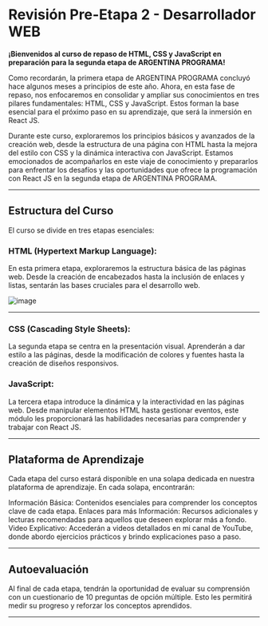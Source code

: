 # Revisión Pre-Etapa 2 - Desarrollador WEB

**¡Bienvenidos al curso de repaso de HTML, CSS y JavaScript en preparación para la segunda etapa de ARGENTINA PROGRAMA!**

Como recordarán, la primera etapa de ARGENTINA PROGRAMA concluyó hace algunos meses a principios de este año. Ahora, en esta fase de repaso, nos enfocaremos en consolidar y ampliar sus conocimientos en tres pilares fundamentales: HTML, CSS y JavaScript. Estos forman la base esencial para el próximo paso en su aprendizaje, que será la inmersión en React JS.

Durante este curso, exploraremos los principios básicos y avanzados de la creación web, desde la estructura de una página con HTML hasta la mejora del estilo con CSS y la dinámica interactiva con JavaScript. Estamos emocionados de acompañarlos en este viaje de conocimiento y prepararlos para enfrentar los desafíos y las oportunidades que ofrece la programación con React JS en la segunda etapa de ARGENTINA PROGRAMA.

---

## Estructura del Curso

El curso se divide en tres etapas esenciales:

### HTML (Hypertext Markup Language): 

En esta primera etapa, exploraremos la estructura básica de las páginas web. Desde la creación de encabezados hasta la inclusión de enlaces y listas, sentarán las bases cruciales para el desarrollo web.


![image](https://github.com/eugenia1984/utn-arg-programa-react/assets/72580574/755d2f31-931d-455b-beb3-eae8e6553faf)

---

### CSS (Cascading Style Sheets):

La segunda etapa se centra en la presentación visual. Aprenderán a dar estilo a las páginas, desde la modificación de colores y fuentes hasta la creación de diseños responsivos.

### JavaScript: 

La tercera etapa introduce la dinámica y la interactividad en las páginas web. Desde manipular elementos HTML hasta gestionar eventos, este módulo les proporcionará las habilidades necesarias para comprender y trabajar con React JS.

---

## Plataforma de Aprendizaje

Cada etapa del curso estará disponible en una solapa dedicada en nuestra plataforma de aprendizaje. En cada solapa, encontrarán:

Información Básica: Contenidos esenciales para comprender los conceptos clave de cada etapa.
Enlaces para más Información: Recursos adicionales y lecturas recomendadas para aquellos que deseen explorar más a fondo.
Video Explicativo: Accederán a videos detallados en mi canal de YouTube, donde abordo ejercicios prácticos y brindo explicaciones paso a paso.

---


## Autoevaluación

Al final de cada etapa, tendrán la oportunidad de evaluar su comprensión con un cuestionario de 10 preguntas de opción múltiple. Esto les permitirá medir su progreso y reforzar los conceptos aprendidos.

---
